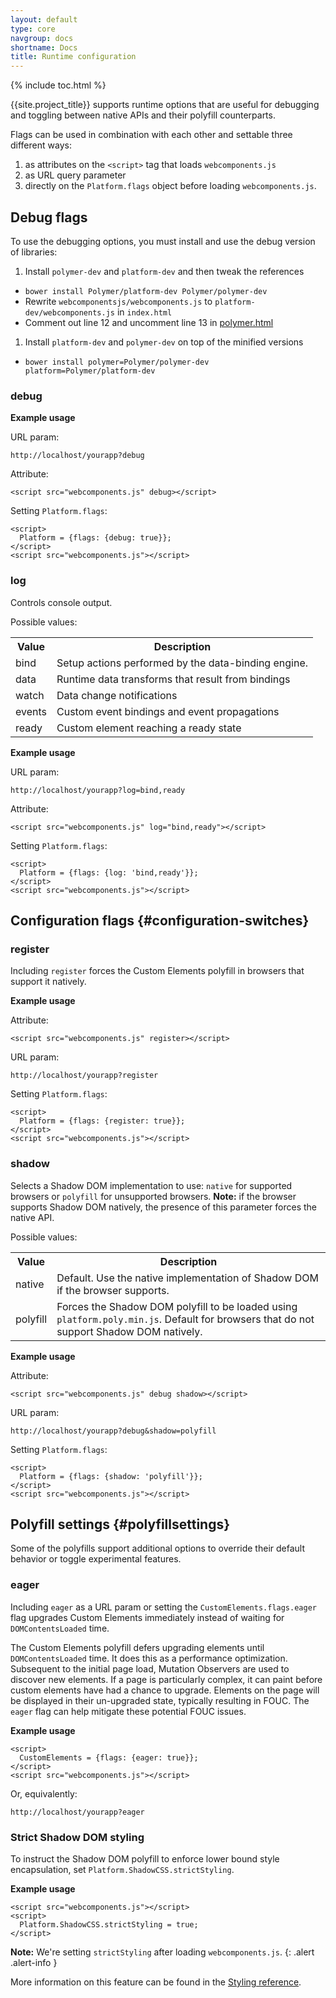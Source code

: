 ```yaml
---
layout: default
type: core
navgroup: docs
shortname: Docs
title: Runtime configuration
---
```


{% include toc.html %}

{{site.project_title}} supports runtime options that are useful for debugging
and toggling between native APIs and their polyfill counterparts.

Flags can be used in combination with each other and settable three different ways:

1. as attributes on the `<script>` tag that loads `webcomponents.js`
2. as URL query parameter
3. directly on the `Platform.flags` object before loading `webcomponents.js`. 

## Debug flags

To use the debugging options, you must install and use the debug version of libraries:

1. Install `polymer-dev` and `platform-dev` and then tweak the references
  - `bower install Polymer/platform-dev Polymer/polymer-dev`
  - Rewrite `webcomponentsjs/webcomponents.js` to `platform-dev/webcomponents.js` in `index.html`
  - Comment out line 12 and uncomment line 13 in [polymer.html](https://github.com/Polymer/polymer/blob/master/polymer.html)
1. Install `platform-dev` and `polymer-dev` on top of the minified versions
  - `bower install polymer=Polymer/polymer-dev platform=Polymer/platform-dev`

### debug

**Example usage**

URL param:

    http://localhost/yourapp?debug

Attribute:

    <script src="webcomponents.js" debug></script>

Setting `Platform.flags`:

    <script>
      Platform = {flags: {debug: true}};
    </script>
    <script src="webcomponents.js"></script>

### log

Controls console output.

Possible values:

<table class="table">
  <tr>
    <th>Value</th><th>Description</th>
  </tr>
  <tr>
    <td>bind</td><td>Setup actions performed by the data-binding engine.</td>
  </tr>
  <tr>
    <td>data</td><td>Runtime data transforms that result from bindings</td>
  </tr>
  <tr>
    <td>watch</td><td>Data change notifications</td>
  </tr>
  <tr>
    <td>events</td><td>Custom event bindings and event propagations</td>
  </tr>
  <tr>
    <td>ready</td><td>Custom element reaching a ready state</td>
  </tr>
</table>

**Example usage**

URL param:

    http://localhost/yourapp?log=bind,ready

Attribute:

    <script src="webcomponents.js" log="bind,ready"></script>

Setting `Platform.flags`:

    <script>
      Platform = {flags: {log: 'bind,ready'}};
    </script>
    <script src="webcomponents.js"></script>

## Configuration flags {#configuration-switches}

### register

Including `register` forces the Custom Elements polyfill in browsers that support it natively.

**Example usage**

Attribute:

    <script src="webcomponents.js" register></script>

URL param:

    http://localhost/yourapp?register

Setting `Platform.flags`:

    <script>
      Platform = {flags: {register: true}};
    </script>
    <script src="webcomponents.js"></script>

### shadow

Selects a Shadow DOM implementation to use: `native` for supported browsers or `polyfill`
for unsupported browsers. **Note:** if the browser supports Shadow DOM natively, the presence
of this parameter forces the native API.

Possible values:

<table class="table">
  <tr>
    <th>Value</th><th>Description</th>
  </tr>
  <tr>
    <td>native</td><td>Default. Use the native implementation of Shadow DOM if the browser supports.</td>
  </tr>
  <tr>
    <td>polyfill</td><td>Forces the Shadow DOM polyfill to be loaded using <code>platform.poly.min.js</code>. Default for browsers that do not support Shadow DOM natively.</td>
  </tr>
</table>

**Example usage**

Attribute:

    <script src="webcomponents.js" debug shadow></script>

URL param:

    http://localhost/yourapp?debug&shadow=polyfill

Setting `Platform.flags`:

    <script>
      Platform = {flags: {shadow: 'polyfill'}};
    </script>
    <script src="webcomponents.js"></script>

## Polyfill settings {#polyfillsettings}

Some of the polyfills support additional options to override their default behavior
or toggle experimental features.

### eager

Including `eager` as a URL param or setting the `CustomElements.flags.eager` flag
upgrades Custom Elements immediately instead of waiting for `DOMContentsLoaded` time.

The Custom Elements polyfill defers upgrading elements until `DOMContentsLoaded` time. It does this as a performance optimization. Subsequent to the initial page load, Mutation Observers are used to discover new elements. If a page is particularly complex, it can paint before custom elements have
had a chance to upgrade. Elements on the page will be displayed in their un-upgraded state, typically
resulting in FOUC. The `eager` flag can help mitigate these potential FOUC issues.

**Example usage**

    <script>
      CustomElements = {flags: {eager: true}};
    </script>
    <script src="webcomponents.js"></script>

Or, equivalently:

    http://localhost/yourapp?eager

### Strict Shadow DOM styling

To instruct the Shadow DOM polyfill to enforce lower bound style encapsulation,
set `Platform.ShadowCSS.strictStyling`.

**Example usage**

    <script src="webcomponents.js"></script>
    <script>
      Platform.ShadowCSS.strictStyling = true;
    </script>

**Note:** We're setting `strictStyling` after loading `webcomponents.js`.
{: .alert .alert-info }

More information on this feature can be found in the [Styling reference](/docs/polymer/styling.html#strictstyling).

<!--
## eval

When `true`, component scripts are executed with `eval` instead of script tag injection. Default is `false`.

Example:

    <script src="webcomponents.js" eval="true"></script>

  or

    http://localhost/polymer/toolkit-ui/getting_started/?eval

-->
